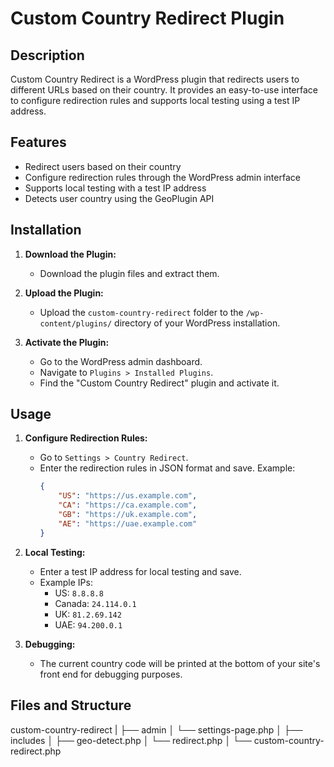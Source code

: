 # Custom Country Redirect Plugin

## Description

Custom Country Redirect is a WordPress plugin that redirects users to different URLs based on their country. It provides an easy-to-use interface to configure redirection rules and supports local testing using a test IP address.

## Features

- Redirect users based on their country
- Configure redirection rules through the WordPress admin interface
- Supports local testing with a test IP address
- Detects user country using the GeoPlugin API

## Installation

1. **Download the Plugin:**
   - Download the plugin files and extract them.

2. **Upload the Plugin:**
   - Upload the `custom-country-redirect` folder to the `/wp-content/plugins/` directory of your WordPress installation.

3. **Activate the Plugin:**
   - Go to the WordPress admin dashboard.
   - Navigate to `Plugins > Installed Plugins`.
   - Find the "Custom Country Redirect" plugin and activate it.

## Usage

1. **Configure Redirection Rules:**
   - Go to `Settings > Country Redirect`.
   - Enter the redirection rules in JSON format and save. Example:
     ```json
     {
         "US": "https://us.example.com",
         "CA": "https://ca.example.com",
         "GB": "https://uk.example.com",
         "AE": "https://uae.example.com"
     }
     ```

2. **Local Testing:**
   - Enter a test IP address for local testing and save.
   - Example IPs: 
     - US: `8.8.8.8`
     - Canada: `24.114.0.1`
     - UK: `81.2.69.142`
     - UAE: `94.200.0.1`

3. **Debugging:**
   - The current country code will be printed at the bottom of your site's front end for debugging purposes.

## Files and Structure
custom-country-redirect
|
├── admin
│ └── settings-page.php
│
├── includes
│ ├── geo-detect.php
│ └── redirect.php
│
└── custom-country-redirect.php

